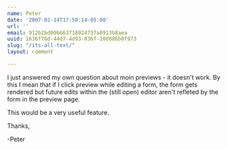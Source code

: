 ```yaml
---
name: Peter
date: '2007-02-14T17:50:14-05:00'
url: ''
email: 912b2bd00b663718024737a8913b8aea
uuid: 1636f76d-44d7-4d93-836f-10d086b0f973
slug: "/its-all-text/"
layout: comment

---
```


I just answered my own question about moin previews - it doesn't work. By this I mean that if I click preview while editing a form, the form gets rendered but future edits within the (still open) editor aren't refleted by the form in the preview page. 

This would be a very useful feature.

Thanks,

-Peter
